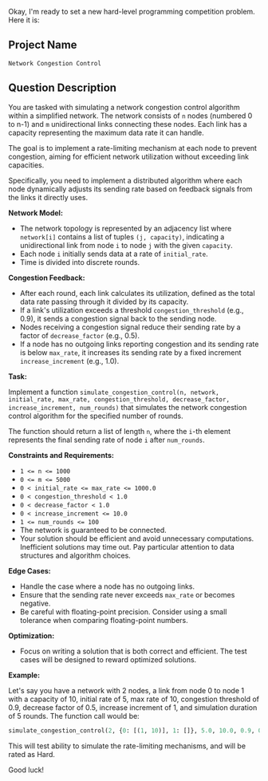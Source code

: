 Okay, I'm ready to set a new hard-level programming competition problem. Here it is:

## Project Name

`Network Congestion Control`

## Question Description

You are tasked with simulating a network congestion control algorithm within a simplified network. The network consists of `n` nodes (numbered 0 to n-1) and `m` unidirectional links connecting these nodes. Each link has a capacity representing the maximum data rate it can handle.

The goal is to implement a rate-limiting mechanism at each node to prevent congestion, aiming for efficient network utilization without exceeding link capacities.

Specifically, you need to implement a distributed algorithm where each node dynamically adjusts its sending rate based on feedback signals from the links it directly uses.

**Network Model:**

*   The network topology is represented by an adjacency list where `network[i]` contains a list of tuples `(j, capacity)`, indicating a unidirectional link from node `i` to node `j` with the given `capacity`.
*   Each node `i` initially sends data at a rate of `initial_rate`.
*   Time is divided into discrete rounds.

**Congestion Feedback:**

*   After each round, each link calculates its utilization, defined as the total data rate passing through it divided by its capacity.
*   If a link's utilization exceeds a threshold `congestion_threshold` (e.g., 0.9), it sends a congestion signal back to the sending node.
*   Nodes receiving a congestion signal reduce their sending rate by a factor of `decrease_factor` (e.g., 0.5).
*   If a node has no outgoing links reporting congestion and its sending rate is below `max_rate`, it increases its sending rate by a fixed increment `increase_increment` (e.g., 1.0).

**Task:**

Implement a function `simulate_congestion_control(n, network, initial_rate, max_rate, congestion_threshold, decrease_factor, increase_increment, num_rounds)` that simulates the network congestion control algorithm for the specified number of rounds.

The function should return a list of length `n`, where the `i`-th element represents the final sending rate of node `i` after `num_rounds`.

**Constraints and Requirements:**

*   `1 <= n <= 1000`
*   `0 <= m <= 5000`
*   `0 < initial_rate <= max_rate <= 1000.0`
*   `0 < congestion_threshold < 1.0`
*   `0 < decrease_factor < 1.0`
*   `0 < increase_increment <= 10.0`
*   `1 <= num_rounds <= 100`
*   The network is guaranteed to be connected.
*   Your solution should be efficient and avoid unnecessary computations. Inefficient solutions may time out. Pay particular attention to data structures and algorithm choices.

**Edge Cases:**

*   Handle the case where a node has no outgoing links.
*   Ensure that the sending rate never exceeds `max_rate` or becomes negative.
*   Be careful with floating-point precision. Consider using a small tolerance when comparing floating-point numbers.

**Optimization:**

*   Focus on writing a solution that is both correct and efficient. The test cases will be designed to reward optimized solutions.

**Example:**

Let's say you have a network with 2 nodes, a link from node 0 to node 1 with a capacity of 10, initial rate of 5, max rate of 10, congestion threshold of 0.9, decrease factor of 0.5, increase increment of 1, and simulation duration of 5 rounds. The function call would be:

```python
simulate_congestion_control(2, {0: [(1, 10)], 1: []}, 5.0, 10.0, 0.9, 0.5, 1.0, 5)
```

This will test ability to simulate the rate-limiting mechanisms, and will be rated as Hard.

Good luck!

